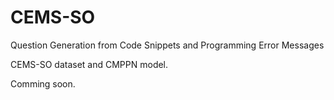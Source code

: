 # CEMS-SO

Question Generation from Code Snippets and Programming Error Messages

CEMS-SO dataset and CMPPN model.

Comming soon.
